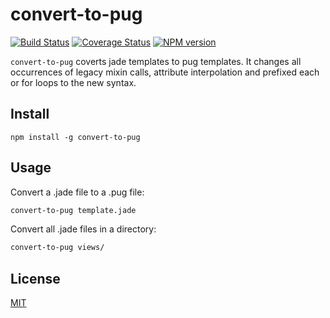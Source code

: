 # convert-to-pug

[![Build Status](https://travis-ci.org/SerayaEryn/convert-to-pug.svg?branch=master)](https://travis-ci.org/SerayaEryn/convert-to-pug)
[![Coverage Status](https://coveralls.io/repos/github/SerayaEryn/convert-to-pug/badge.svg?branch=master)](https://coveralls.io/github/SerayaEryn/convert-to-pug?branch=master)
[![NPM version](https://img.shields.io/npm/v/convert-to-pug.svg?style=flat)](https://www.npmjs.com/package/convert-to-pug)

`convert-to-pug` coverts jade templates to pug templates. It changes all occurrences of legacy mixin calls, attribute interpolation and prefixed each or for loops to the new syntax.

## Install

```
npm install -g convert-to-pug
```

## Usage

Convert a .jade file to a .pug file:
```bash
convert-to-pug template.jade
```
Convert all .jade files in a directory:
```bash
convert-to-pug views/
```
## License

[MIT](./LICENSE)
